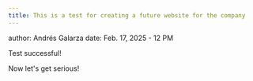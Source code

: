 ```yaml
---
title: This is a test for creating a future website for the company
---
```

author: Andrés Galarza
date: Feb. 17, 2025 - 12 PM

Test successful!

Now let's get serious!
